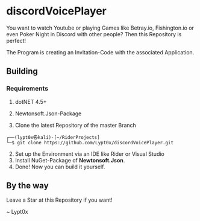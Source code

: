 # discordVoicePlayer
You want to watch Youtube or playing Games like Betray.io, Fishington.io or even Poker Night in Discord with other people?
Then this Repository is perfect!

The Program is creating an Invitation-Code with the associated Application.

## Building

### Requirements
1. dotNET 4.5+
2. Newtonsoft.Json-Package

1. Clone the latest Repository of the master Branch
```console
┌──(lypt0x㉿kali)-[~/RiderProjects]
└─$ git clone https://github.com/Lypt0x/discordVoicePlayer.git
```
2. Set up the Environment via an IDE like Rider or Visual Studio
3. Install NuGet-Package of **Newtonsoft.Json**.
4. Done! Now you can build it yourself.

## By the way
Leave a Star at this Repository if you want!

~ Lypt0x
